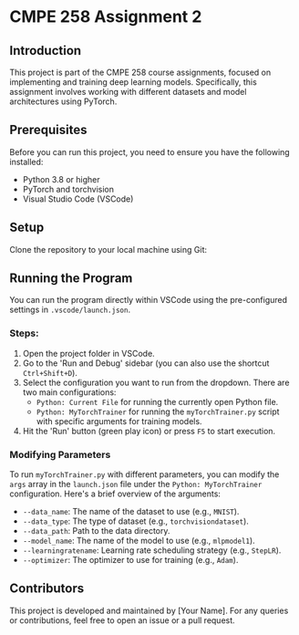 # CMPE 258 Assignment 2

## Introduction
This project is part of the CMPE 258 course assignments, focused on implementing and training deep learning models. Specifically, this assignment involves working with different datasets and model architectures using PyTorch.

## Prerequisites
Before you can run this project, you need to ensure you have the following installed:
- Python 3.8 or higher
- PyTorch and torchvision
- Visual Studio Code (VSCode)

## Setup
Clone the repository to your local machine using Git:


## Running the Program
You can run the program directly within VSCode using the pre-configured settings in `.vscode/launch.json`. 

### Steps:
1. Open the project folder in VSCode.
2. Go to the 'Run and Debug' sidebar (you can also use the shortcut `Ctrl+Shift+D`).
3. Select the configuration you want to run from the dropdown. There are two main configurations:
   - `Python: Current File` for running the currently open Python file.
   - `Python: MyTorchTrainer` for running the `myTorchTrainer.py` script with specific arguments for training models.
4. Hit the 'Run' button (green play icon) or press `F5` to start execution.

### Modifying Parameters
To run `myTorchTrainer.py` with different parameters, you can modify the `args` array in the `launch.json` file under the `Python: MyTorchTrainer` configuration. Here's a brief overview of the arguments:
- `--data_name`: The name of the dataset to use (e.g., `MNIST`).
- `--data_type`: The type of dataset (e.g., `torchvisiondataset`).
- `--data_path`: Path to the data directory.
- `--model_name`: The name of the model to use (e.g., `mlpmodel1`).
- `--learningratename`: Learning rate scheduling strategy (e.g., `StepLR`).
- `--optimizer`: The optimizer to use for training (e.g., `Adam`).

## Contributors
This project is developed and maintained by [Your Name]. For any queries or contributions, feel free to open an issue or a pull request.

